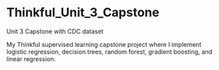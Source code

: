 # Thinkful_Unit_3_Capstone
Unit 3 Capstone with CDC dataset

My Thinkful supervised learning capstone project where I implement logistic regression,
decision trees, random forest, gradient boosting, and linear regression.

